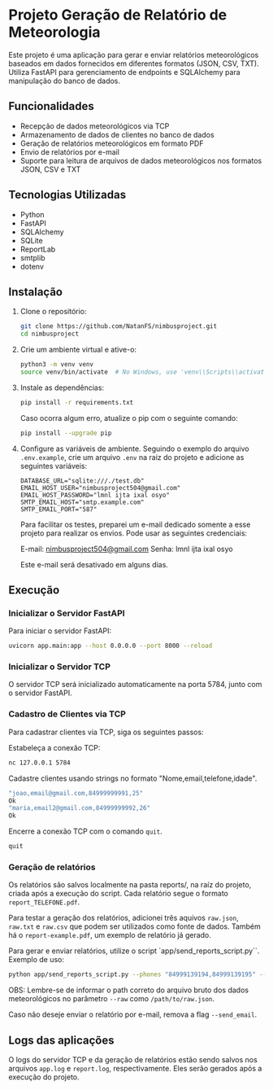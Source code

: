 # Projeto Geração de Relatório de Meteorologia

Este projeto é uma aplicação para gerar e enviar relatórios meteorológicos baseados em dados fornecidos em diferentes formatos (JSON, CSV, TXT). Utiliza FastAPI para gerenciamento de endpoints e SQLAlchemy para manipulação do banco de dados.

## Funcionalidades

- Recepção de dados meteorológicos via TCP
- Armazenamento de dados de clientes no banco de dados
- Geração de relatórios meteorológicos em formato PDF
- Envio de relatórios por e-mail
- Suporte para leitura de arquivos de dados meteorológicos nos formatos JSON, CSV e TXT

## Tecnologias Utilizadas

- Python
- FastAPI
- SQLAlchemy
- SQLite
- ReportLab
- smtplib
- dotenv

## Instalação

1. Clone o repositório:

    ```bash
    git clone https://github.com/NatanFS/nimbusproject.git
    cd nimbusproject
    ```

2. Crie um ambiente virtual e ative-o:

    ```bash
    python3 -m venv venv
    source venv/bin/activate  # No Windows, use 'venv\\Scripts\\activate'
    ```

3. Instale as dependências:

    ```bash
    pip install -r requirements.txt
    ```

    Caso ocorra algum erro, atualize o pip com o seguinte comando:

    ```bash
    pip install --upgrade pip
    ```

4. Configure as variáveis de ambiente. Seguindo o exemplo do arquivo `.env.example`, crie um arquivo `.env` na raiz do projeto e adicione as seguintes variáveis:

    ```env
    DATABASE_URL="sqlite:///./test.db"
    EMAIL_HOST_USER="nimbusproject504@gmail.com"
    EMAIL_HOST_PASSWORD="lmnl ijta ixal osyo"
    SMTP_EMAIL_HOST="smtp.example.com"
    SMTP_EMAIL_PORT="587"
    ```

    Para facilitar os testes, preparei um e-mail dedicado somente a esse projeto para realizar os envios. Pode usar as seguintes credenciais:

    E-mail: nimbusproject504@gmail.com
    Senha: lmnl ijta ixal osyo

    Este e-mail será desativado em alguns dias. 

## Execução

### Inicializar o Servidor FastAPI

Para iniciar o servidor FastAPI:

```bash
uvicorn app.main:app --host 0.0.0.0 --port 8000 --reload
```

### Inicializar o Servidor TCP

O servidor TCP será inicializado automaticamente na porta 5784, junto com o servidor FastAPI.

### Cadastro de Clientes via TCP 

Para cadastrar clientes via TCP, siga os seguintes passos: 


Estabeleça a conexão TCP: 

```bash
nc 127.0.0.1 5784
```

Cadastre clientes usando strings no formato "Nome,email,telefone,idade".

```bash
"joao,email@gmail.com,84999999991,25"
Ok
"maria,email2@gmail.com,84999999992,26"
Ok
```

Encerre a conexão TCP com o comando `quit`.

```bash
quit
```

### Geração de relatórios

Os relatórios são salvos localmente na pasta reports/, na raíz do projeto, criada após a execução do script. Cada relatório segue o formato `report_TELEFONE.pdf`. 

Para testar a geração dos relatórios, adicionei três aquivos `raw.json`, `raw.txt` e `raw.csv` que podem ser utilizados como fonte de dados. Também há o `report-example.pdf`, um exemplo de relatório já gerado.

Para gerar e enviar relatórios, utilize o script `app/send_reports_script.py``. Exemplo de uso:

```bash
python app/send_reports_script.py --phones "84999139194,84999139195" --date "2024-01-01T12:00" --raw "raw.json" --send_email
```

OBS: Lembre-se de informar o path correto do arquivo bruto dos dados meteorológicos no parâmetro `--raw` como `/path/to/raw.json`.

Caso não deseje enviar o relatório por e-mail, remova a flag `--send_email`.

## Logs das aplicações

O logs do servidor TCP e da geração de relatórios estão sendo salvos nos arquivos `app.log` e `report.log`, respectivamente. Eles serão gerados após a execução do projeto.  
